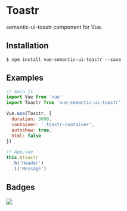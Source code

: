 # Toastr

semantic-ui-toastr component for Vue.


## Installation

```
$ npm install vue-semantic-ui-toastr --save
```


## Examples

```js
// main.js
import Vue from 'vue'
import Toastr from 'vue-semantic-ui-toastr'

Vue.use(Toastr, {
  duration: 3000,
  container: '.toastr-container',
  autoshow: true,
  html: false
})

// App.vue
this.$toastr
  .h('Header')
  .i('Message')
```


## Badges

![](https://img.shields.io/badge/license-MIT-blue.svg)
<!-- ![](https://img.shields.io/badge/status-stable-green.svg) -->
